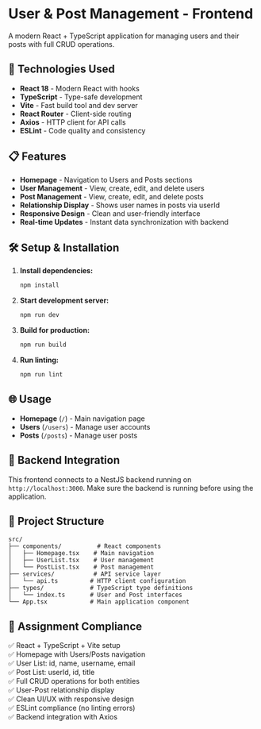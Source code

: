# User & Post Management - Frontend

A modern React + TypeScript application for managing users and their posts with full CRUD operations.

## 🚀 Technologies Used

- **React 18** - Modern React with hooks
- **TypeScript** - Type-safe development
- **Vite** - Fast build tool and dev server
- **React Router** - Client-side routing
- **Axios** - HTTP client for API calls
- **ESLint** - Code quality and consistency

## 📋 Features

- **Homepage** - Navigation to Users and Posts sections
- **User Management** - View, create, edit, and delete users
- **Post Management** - View, create, edit, and delete posts
- **Relationship Display** - Shows user names in posts via userId
- **Responsive Design** - Clean and user-friendly interface
- **Real-time Updates** - Instant data synchronization with backend

## 🛠️ Setup & Installation

1. **Install dependencies:**
   ```bash
   npm install
   ```

2. **Start development server:**
   ```bash
   npm run dev
   ```

3. **Build for production:**
   ```bash
   npm run build
   ```

4. **Run linting:**
   ```bash
   npm run lint
   ```

## 🌐 Usage

- **Homepage** (`/`) - Main navigation page
- **Users** (`/users`) - Manage user accounts
- **Posts** (`/posts`) - Manage user posts

## 🔗 Backend Integration

This frontend connects to a NestJS backend running on `http://localhost:3000`. Make sure the backend is running before using the application.

## 📁 Project Structure

```
src/
├── components/          # React components
│   ├── Homepage.tsx    # Main navigation
│   ├── UserList.tsx    # User management
│   └── PostList.tsx    # Post management
├── services/           # API service layer
│   └── api.ts         # HTTP client configuration
├── types/             # TypeScript type definitions
│   └── index.ts       # User and Post interfaces
└── App.tsx            # Main application component
```

## 🎯 Assignment Compliance

✅ React + TypeScript + Vite setup  
✅ Homepage with Users/Posts navigation  
✅ User List: id, name, username, email  
✅ Post List: userId, id, title  
✅ Full CRUD operations for both entities  
✅ User-Post relationship display  
✅ Clean UI/UX with responsive design  
✅ ESLint compliance (no linting errors)  
✅ Backend integration with Axios  